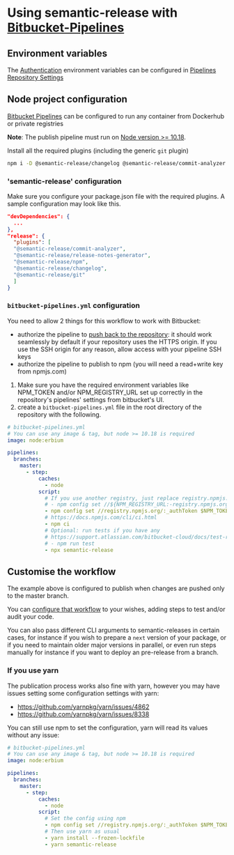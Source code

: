 # Using semantic-release with [Bitbucket-Pipelines](https://de.atlassian.com/software/bitbucket/features/pipelines)

## Environment variables

The [Authentication](../usage/ci-configuration.md#authentication) environment variables can be configured in [Pipelines Repository Settings](https://confluence.atlassian.com/bitbucket/variables-in-pipelines-794502608.html)

## Node project configuration

[Bitbucket Pipelines](https://confluence.atlassian.com/bitbucket/use-docker-images-as-build-environments-in-bitbucket-pipelines-792298897.html) can be configured to run any container from Dockerhub or private registries

**Note**: The publish pipeline must run on [Node version >= 10.18](../support/FAQ.md#why-does-semantic-release-require-node-version--1018).

Install all the required plugins (including the generic `git` plugin)

```bash
npm i -D @semantic-release/changelog @semantic-release/commit-analyzer @semantic-release/git @semantic-release/npm @semantic-release/release-notes-generator semantic-release
```

### 'semantic-release' configuration

Make sure you configure your package.json file with the required plugins.
A sample configuration may look like this.

```json
"devDependencies": {
  ...
},
"release": {
  "plugins": [
  "@semantic-release/commit-analyzer",
  "@semantic-release/release-notes-generator",
  "@semantic-release/npm",
  "@semantic-release/changelog",
  "@semantic-release/git"
  ]
}
```

### `bitbucket-pipelines.yml` configuration

You need to allow 2 things for this workflow to work with Bitbucket:
- authorize the pipeline to [push back to the repository](https://support.atlassian.com/bitbucket-cloud/docs/push-back-to-your-repository/): it should work seamlessly by default if your repository uses the HTTPS origin. If you use the SSH origin for any reason, allow access with your pipeline SSH keys
- authorize the pipeline to publish to npm (you will need a read+write key from npmjs.com)

1. Make sure you have the required environment variables like NPM_TOKEN and/or NPM_REGISTRY_URL set up correctly in the repository's pipelines' settings from bitbucket's UI.
2. create a `bitbucket-pipelines.yml` file in the root directory of the repository with the following.

```yaml
# bitbucket-pipelines.yml
# You can use any image & tag, but node >= 10.18 is required
image: node:erbium

pipelines:
  branches:
    master:
      - step:
          caches:
            - node
          script:
            # If you use another registry, just replace registry.npmjs.com by your registry domain, or set it as a variable
            # - npm config set //${NPM_REGISTRY_URL:-registry.npmjs.org}/:_authToken $NPM_TOKEN
            - npm config set //registry.npmjs.org/:_authToken $NPM_TOKEN
            # https://docs.npmjs.com/cli/ci.html
            - npm ci
            # Optional: run tests if you have any
            # https://support.atlassian.com/bitbucket-cloud/docs/test-reporting-in-pipelines/
            # - npm run test
            - npx semantic-release
```

## Customise the workflow

The example above is configured to publish when changes are pushed only to the master branch.

You can [configure that workflow](https://support.atlassian.com/bitbucket-cloud/docs/configure-bitbucket-pipelinesyml/) to your wishes, adding steps to test and/or audit your code.

You can also pass different CLI arguments to semantic-releases in certain cases, for instance if you wish to prepare a `next` version of your package, or if you need to maintain older major versions in parallel, or even run steps manually for instance if you want to deploy an pre-release from a branch.

### If you use yarn

The publication process works also fine with yarn, however you may have issues setting some configuration settings with yarn:
- https://github.com/yarnpkg/yarn/issues/4862
- https://github.com/yarnpkg/yarn/issues/8338

You can still use npm to set the configuration, yarn will read its values without any issue:

```yaml
# bitbucket-pipelines.yml
# You can use any image & tag, but node >= 10.18 is required
image: node:erbium

pipelines:
  branches:
    master:
      - step:
          caches:
            - node
          script:
            # Set the config using npm
            - npm config set //registry.npmjs.org/:_authToken $NPM_TOKEN
            # Then use yarn as usual
            - yarn install --frozen-lockfile
            - yarn semantic-release
```
